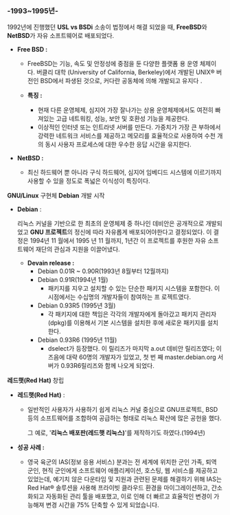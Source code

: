 ### **-1993~1995년-**

1992년에 진행했던 **USL vs BSDi** 소송이 법정에서 해결 되었을 때, **FreeBSD**와 **NetBSD**가 자유 소프트웨어로 배포되었다.

* **Free BSD :**

  * FreeBSD는 기능, 속도 및 안정성에 중점을 둔 다양한 플랫폼 용 운영 체제이다. 버클리 대학 \(University of California, Berkeley\)에서 개발된 UNIX® 버전인 BSD에서 파생된 것으로, 커다란 공동체에 의해 개발되고 유지다 .
  * **특징 :**

    * 현재 다른 운영체제, 심지어 가장 잘나가는 상용 운영체제에서도 여전히 빠져있는 고급 네트워킹, 성능, 보안 및 호환성 기능을 제공한다.
    * 이상적인 인터넷 또는 인트라넷 서버를 만든다. 가중치가 가장 큰 부하에서 강력한 네트워크 서비스를 제공하고 메모리를 효율적으로 사용하여 수천 개의 동시 사용자 프로세스에 대한 우수한 응답 시간을 유지한다.

* **NetBSD :**

  * 최신 하드웨어 뿐 아니라 구식 하드웨어, 심지어 임베디드 시스템에 이르기까지 사용할 수 있을 정도로 폭넓은 이식성이 특징이다.

**GNU/Linux** 구현체 **Debian** 개발 시작

* **Debian** :

  리눅스 커널을 기반으로 한 최초의 운영체제 중 하나인 데비안은 공개적으로 개발되었고 **GNU 프로젝트**의 정신에 따라 자유롭게 배포되어야한다고 결정되었다. 이 결정은 1994년 11 월에서 1995 년 11 월까지, 1년간 이 프로젝트를 후원한 자유 소프트웨어 재단의 관심과 지원을 이끌어냈다.

  * **Devain release :**
    * Debian 0.01R ~ 0.90R\(1993년 8월부터 12월까지\)
    * Debian 0.91R\(1994년 1월\)
      * 패키지를 지우고 설치할 수 있는 단순한 패키지 시스템을 포함한다. 이 시점에서는 수십명의 개발자들이 참여하는 프 로젝트였다.
    * Debian 0.93R5 \(1995년 3월\)
      * 각 패키지에 대한 책임은 각각의 개발자에게 돌아갔고 패키지 관리자\(dpkg\)를 이용해서 기본 시스템을 설치한 후에 새로운 패키지를 설치한다.
    * Debian 0.93R6 \(1995년 11월\)
      * dselect가 등장했다. 이 릴리즈가 마지막 a.out 데비안 릴리즈였다; 이 즈음에 대략 60명의 개발자가 있었고, 첫 번 째 master.debian.org 서버가 0.93R6릴리즈와 함께 나오게 되었다.

**레드햇\(Red Hat\)** 창립

* **레드햇\(Red Hat\)** :

  * 일반적인 사용자가 사용하기 쉽게 리눅스 커널 중심으로 GNU프로젝트, BSD 등의 소프트웨어를 조합하여 공급하는 형태로 리눅스 확산에 많은 공헌을 했다.

    그 예로, '**리눅스 배포판\(레드햇 리눅스\)**'를 제작하기도 하였다.\(1994년\)

* **성공 사례 :**

  * 영국 육군의 IAS\(정보 응용 서비스\) 분과는 전 세계에 위치한 군인 가족, 퇴역 군인, 현직 군인에게 소프트웨어 애플리케이션, 호스팅, 웹 서비스를 제공하고 있었는데, 예기치 않은 다운타임 및 지원과 관련된 문제를 해결하기 위해 IAS는 Red Hat® 솔루션을 사용해 프라이빗 클라우드 환경을 마이그레이션하고, 간소화되고 자동화된 관리 툴을 배포했고, 이로 인해 더 빠르고 효율적인 변경이 가능해져 변경 시간을 75% 단축할 수 있게 되었습니다.



